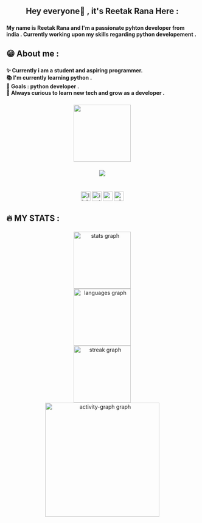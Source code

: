 <h2 align="center">Hey  everyone👋 , it's Reetak Rana Here :</h2>

###

<h4 align="left">My name is Reetak Rana and I'm a passionate pyhton developer from india . Currently working upon my skills regarding python developement .</h4>

###

<h2 align="left">😁 About me :</h2>

###

<h4 align="left">✨ Currently i am a student and aspiring programmer.<br>📚 I'm currently learning python .<br>🎯 Goals :  python developer .<br>🎲 Always curious to learn new tech and grow as a developer .</h4>

###

<div align="center">
  <img height="150" src="https://media.giphy.com/media/M9gbBd9nbDrOTu1Mqx/giphy.gif"  />
</div>

###

<div align="center">
  <img src="https://visitor-badge.laobi.icu/badge?page_id=REETAK-RANA.REETAK-RANA&"  />
</div>

###
<br clear="both">

<div align="center">
  <img src="https://img.shields.io/static/v1?message=LinkedIn&logo=linkedin&label=&color=0077B5&logoColor=white&labelColor=&style=for-the-badge" height="25" alt="linkedin logo"  />
  <img src="https://img.shields.io/static/v1?message=Instagram&logo=instagram&label=&color=E4405F&logoColor=white&labelColor=&style=for-the-badge" height="25" alt="instagram logo"  />
  <img src="https://img.shields.io/static/v1?message=Youtube&logo=youtube&label=&color=FF0000&logoColor=white&labelColor=&style=for-the-badge" height="25" alt="youtube logo"  />
  <img src="https://img.shields.io/static/v1?message=Whatsapp&logo=whatsapp&label=&color=25D366&logoColor=white&labelColor=&style=for-the-badge" height="25" alt="whatsapp logo"  />
</div>

###

<h2 align="left"> 🔥 MY STATS :</h2>


###

<div align="center">
  <img src="https://github-readme-stats.vercel.app/api?username=REETAK-RANA&hide_title=false&hide_rank=false&show_icons=true&include_all_commits=true&count_private=true&disable_animations=false&theme=dracula&locale=en&hide_border=false&order=1" height="150" alt="stats graph" /> <br>
  <img src="https://github-readme-stats.vercel.app/api/top-langs?username=REETAK-RANA&locale=en&hide_title=false&layout=compact&card_width=320&langs_count=5&theme=dracula&hide_border=false&order=2" height="150" alt="languages graph" /> <br>
  <img src="https://streak-stats.demolab.com?user=REETAK-RANA&locale=en&mode=daily&theme=dracula&hide_border=false&border_radius=5&order=3" height="150" alt="streak graph" />  <br>
  <img src="https://github-readme-activity-graph.vercel.app/graph?username=REETAK-RANA&radius=16&theme=dracula&area=true&order=5" height="300" alt="activity-graph graph"  />
</div>

###


